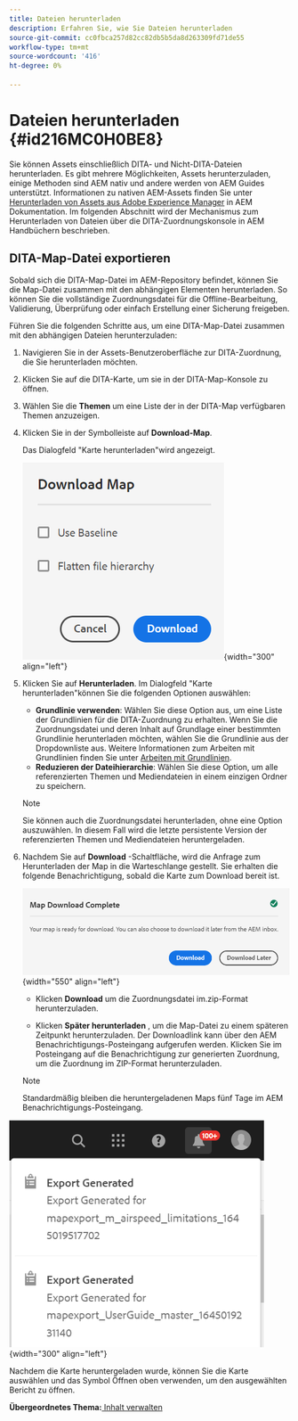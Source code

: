 ```yaml
---
title: Dateien herunterladen
description: Erfahren Sie, wie Sie Dateien herunterladen
source-git-commit: cc0fbca257d82cc82db5b5da8d263309fd71de55
workflow-type: tm+mt
source-wordcount: '416'
ht-degree: 0%

---
```



# Dateien herunterladen {#id216MC0H0BE8}

Sie können Assets einschließlich DITA- und Nicht-DITA-Dateien herunterladen. Es gibt mehrere Möglichkeiten, Assets herunterzuladen, einige Methoden sind AEM nativ und andere werden von AEM Guides unterstützt. Informationen zu nativen AEM-Assets finden Sie unter [Herunterladen von Assets aus Adobe Experience Manager](https://experienceleague.adobe.com/docs/experience-manager-cloud-service/assets/manage/download-assets-from-aem.html) in AEM Dokumentation. Im folgenden Abschnitt wird der Mechanismus zum Herunterladen von Dateien über die DITA-Zuordnungskonsole in AEM Handbüchern beschrieben.

## DITA-Map-Datei exportieren

Sobald sich die DITA-Map-Datei im AEM-Repository befindet, können Sie die Map-Datei zusammen mit den abhängigen Elementen herunterladen. So können Sie die vollständige Zuordnungsdatei für die Offline-Bearbeitung, Validierung, Überprüfung oder einfach Erstellung einer Sicherung freigeben.

Führen Sie die folgenden Schritte aus, um eine DITA-Map-Datei zusammen mit den abhängigen Dateien herunterzuladen:

1. Navigieren Sie in der Assets-Benutzeroberfläche zur DITA-Zuordnung, die Sie herunterladen möchten.

1. Klicken Sie auf die DITA-Karte, um sie in der DITA-Map-Konsole zu öffnen.

1. Wählen Sie die **Themen** um eine Liste der in der DITA-Map verfügbaren Themen anzuzeigen.

1. Klicken Sie in der Symbolleiste auf **Download-Map**.

   Das Dialogfeld &quot;Karte herunterladen&quot;wird angezeigt.

   ![](images/download-map.png){width="300" align="left"}

1. Klicken Sie auf **Herunterladen**. Im Dialogfeld &quot;Karte herunterladen&quot;können Sie die folgenden Optionen auswählen:

   - **Grundlinie verwenden**: Wählen Sie diese Option aus, um eine Liste der Grundlinien für die DITA-Zuordnung zu erhalten. Wenn Sie die Zuordnungsdatei und deren Inhalt auf Grundlage einer bestimmten Grundlinie herunterladen möchten, wählen Sie die Grundlinie aus der Dropdownliste aus. Weitere Informationen zum Arbeiten mit Grundlinien finden Sie unter [Arbeiten mit Grundlinien](generate-output-use-baseline-for-publishing.md#).
   - **Reduzieren der Dateihierarchie**: Wählen Sie diese Option, um alle referenzierten Themen und Mediendateien in einem einzigen Ordner zu speichern.

   >[!NOTE]
   >
   > Sie können auch die Zuordnungsdatei herunterladen, ohne eine Option auszuwählen. In diesem Fall wird die letzte persistente Version der referenzierten Themen und Mediendateien heruntergeladen.

1. Nachdem Sie auf **Download** -Schaltfläche, wird die Anfrage zum Herunterladen der Map in die Warteschlange gestellt. Sie erhalten die folgende Benachrichtigung, sobald die Karte zum Download bereit ist.

   ![](images/download-map-prompt.png){width="550" align="left"}

   - Klicken **Download** um die Zuordnungsdatei im.zip-Format herunterzuladen.

   - Klicken **Später herunterladen** , um die Map-Datei zu einem späteren Zeitpunkt herunterzuladen. Der Downloadlink kann über den AEM Benachrichtigungs-Posteingang aufgerufen werden. Klicken Sie im Posteingang auf die Benachrichtigung zur generierten Zuordnung, um die Zuordnung im ZIP-Format herunterzuladen.
   >[!NOTE]
   >
   > Standardmäßig bleiben die heruntergeladenen Maps fünf Tage im AEM Benachrichtigungs-Posteingang.

![](images/download-map-inbox.png){width="300" align="left"}

Nachdem die Karte heruntergeladen wurde, können Sie die Karte auswählen und das Symbol Öffnen oben verwenden, um den ausgewählten Bericht zu öffnen.

**Übergeordnetes Thema:**[ Inhalt verwalten](authoring.md)

